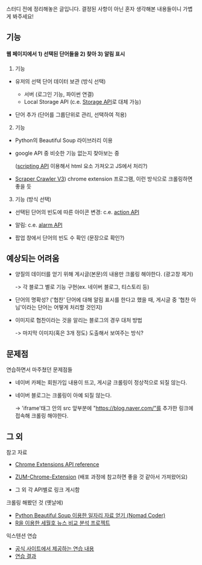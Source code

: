 스터디 전에 정리해놓은 글입니다. 결정된 사항이 아닌 혼자 생각해본 내용들이니 가볍게 봐주세요! 



## 기능

#### 웹 페이지에서 **1) 선택된 단어**들을 **2) 찾아** **3) 알림 표시**

1) 기능

- 유저의 선택 단어 데이터 보관 (방식 선택)
  - 서버 (로그인 기능, 파이썬 연결)
  - Local Storage API (c.e. [Storage API](https://developer.chrome.com/docs/extensions/reference/storage/)로 대체 가능)

- 단어 추가 (단어를 그룹단위로 관리, 선택하여 적용)



2) 기능

- Python의 Beautiful Soup 라이브러리 이용

- google API 중 비슷한 기능 없는지 찾아보는 중

  ([scripting API](https://developer.chrome.com/docs/extensions/reference/scripting/) 이용해서 html 요소 가져오고 JS에서 처리?)



- [Scraper Crawler V3](https://chrome.google.com/webstore/detail/scraper-crawler-v3/kbhidgghgflkbalnkoeokcipocmigkfh)) chrome extension 프로그램, 이런 방식으로 크롤링하면 좋을 듯



3) 기능 (방식 선택)

- 선택된 단어의 빈도에 따른 아이콘 변경: c.e. [action API](https://developer.chrome.com/docs/extensions/reference/action/)

- 알림: c.e. [alarm API](https://developer.chrome.com/docs/extensions/reference/alarms/)
- 팝업 창에서 단어의 빈도 수 확인 (문장으로 확인?)



## 예상되는 어려움

- 양질의 데이터를 얻기 위해 게시글(본문)의 내용만 크롤링 해야한다. (광고창 제거)

  -> 각 블로그 별로 기능 구현(ex. 네이버 블로그, 티스토리 등)

- 단어의 명확성? ('협찬' 단어에 대해 알림 표시를 한다고 했을 때, 게시글 중 '협찬 아님'이라는 단어는 어떻게 처리할 것인지)

- 이미지로 협찬이라는 것을 알리는 블로그의 경우 대처 방법

  -> 마지막 이미지(혹은 3개 정도) 도출해서 보여주는 방식?



## 문제점

연습하면서 마주쳤던 문제점들

- 네이버 카페는 회원가입 내용이 뜨고, 게시글 크롤링이 정상적으로 되질 않는다.

- 네이버 블로그는 크롤링이 아예 되질 않는다.

  -> 'iframe'태그 안의 src 앞부분에 "https://blog.naver.com/"를 추가한 링크에 접속해 크롤링 해야한다.



## 그 외

참고 자료

- [Chrome Extensions API reference](https://developer.chrome.com/docs/extensions/reference/)

- [ZUM-Chrome-Extension](https://zuminternet.github.io/Zum-Chrome-Extension/) (배포 과정에 참고하면 좋을 것 같아서 가져왔어요)

- 그 외 각 API별로 링크 게시함



크롤링 해봤던 것 (옛날에)

- [Python Beautiful Soup 이용한 일자리 자료 얻기 (Nomad Coder)](https://github.com/kanghyun98/python-study/tree/master/Web_Scrapper)
- [R을 이용한 세월호 뉴스 비교 분석 프로젝트](https://github.com/kanghyun98/news-comparison)



익스텐션 연습

- [공식 사이트에서 제공하는 연습 내용](https://developer.chrome.com/docs/extensions/mv3/getstarted/)
- [연습 결과](https://github.com/kanghyun98/Toy-Projects/tree/main/chrome-extension_test) 